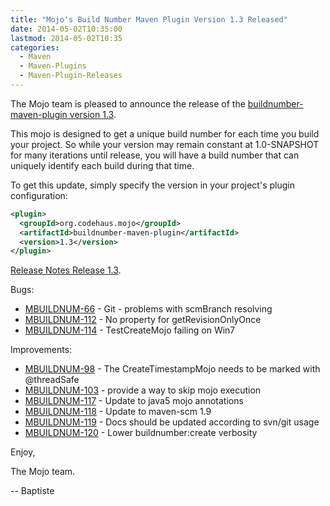 ```yaml
---
title: "Mojo's Build Number Maven Plugin Version 1.3 Released"
date: 2014-05-02T10:35:00
lastmod: 2014-05-02T10:35
categories:
  - Maven
  - Maven-Plugins
  - Maven-Plugin-Releases
---
```

The Mojo team is pleased to announce the release of the 
[buildnumber-maven-plugin version 1.3](http://mojo.codehaus.org/buildnumber-maven-plugin/).

This mojo is designed to get a unique build number for each time you build your project. 
So while your version may remain constant at 1.0-SNAPSHOT for many iterations until release, 
you will have a build number that can uniquely identify each build during that time.

To get this update, simply specify the version in your project's plugin configuration:

```xml
<plugin>
  <groupId>org.codehaus.mojo</groupId>
  <artifactId>buildnumber-maven-plugin</artifactId>
  <version>1.3</version>
</plugin>
```
<!-- more -->

[Release Notes Release 1.3](https://jira.codehaus.org/secure/ReleaseNote.jspa?projectId=12124&version=18855).

Bugs:

* [MBUILDNUM-66](https://issues.apache.org/jira/browse/MBUILDNUM-66) - Git - problems with scmBranch resolving
* [MBUILDNUM-112](https://issues.apache.org/jira/browse/MBUILDNUM-112) - No property for getRevisionOnlyOnce
* [MBUILDNUM-114](https://issues.apache.org/jira/browse/MBUILDNUM-114) - TestCreateMojo failing on Win7

Improvements:

* [MBUILDNUM-98](https://issues.apache.org/jira/browse/MBUILDNUM-98) - The CreateTimestampMojo needs to be marked with @threadSafe
* [MBUILDNUM-103](https://issues.apache.org/jira/browse/MBUILDNUM-103) - provide a way to skip mojo execution
* [MBUILDNUM-117](https://issues.apache.org/jira/browse/MBUILDNUM-117) - Update to java5 mojo annotations
* [MBUILDNUM-118](https://issues.apache.org/jira/browse/MBUILDNUM-118) - Update to maven-scm 1.9
* [MBUILDNUM-119](https://issues.apache.org/jira/browse/MBUILDNUM-119) - Docs should be updated according to svn/git usage
* [MBUILDNUM-120](https://issues.apache.org/jira/browse/MBUILDNUM-120) - Lower buildnumber:create verbosity


Enjoy,

The Mojo team.

-- Baptiste

